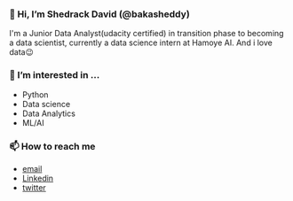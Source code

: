 ### 👋 Hi, I’m Shedrack David (@bakasheddy)

I'm a Junior Data Analyst(udacity certified) in transition phase to becoming a data scientist, currently a data science intern at Hamoye AI.
And i love data😉

### 👀 I’m interested in ...
- Python
- Data science
- Data Analytics
- ML/AI

### 📫 How to reach me
- [email](shedrackdavid9@gmail.com)
- [Linkedin](https://www.linkedin.com/in/shedrack-david-1a116b235)
- [twitter](https://twitter.com/BakaSheddy?t=odwpPiqrUbhit6-YEPSd6A&s=09)
<!---
bakasheddy/bakasheddy is a ✨ special ✨ repository because its `README.md` (this file) appears on your GitHub profile.
You can click the Preview link to take a look at your changes.
--->
